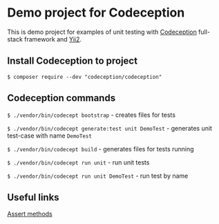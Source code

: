 Demo project for Codeception
============================

This is demo project for examples of unit testing with
[Codeception](http://codeception.com/) full-stack framework and [Yii2](http://yiiframework.com).

Install Codeception to project
------------------------------
`$ composer require --dev "codeception/codeception"`

Codeception commands
--------------------

`$ ./vendor/bin/codecept bootstrap` - creates files for tests

`$ ./vendor/bin/codecept generate:test unit DemoTest` - generates unit test-case with name `DemoTest`

`$ ./vendor/bin/codecept build` - generates files for tests running

`$ ./vendor/bin/codecept run unit` - run unit tests

`$ ./vendor/bin/codecept run unit DemoTest` - run test by name

Useful links
------------

[Assert methods](http://codeception.com/docs/modules/Asserts)